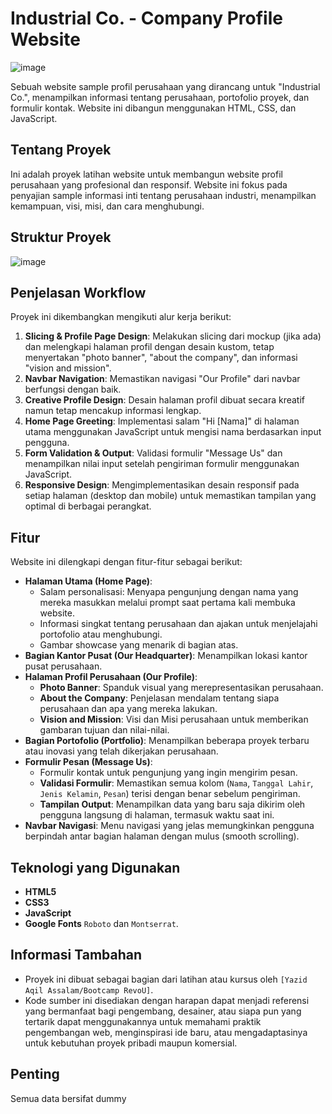 # Industrial Co. - Company Profile Website

![image](https://github.com/user-attachments/assets/b82b5a68-887e-48f3-95ea-15ee2af116ca)


Sebuah website sample profil perusahaan yang dirancang untuk "Industrial Co.", menampilkan informasi tentang perusahaan, portofolio proyek, dan formulir kontak. Website ini dibangun menggunakan HTML, CSS, dan JavaScript.

## Tentang Proyek
Ini adalah proyek latihan website untuk membangun website profil perusahaan yang profesional dan responsif. Website ini fokus pada penyajian sample informasi inti tentang perusahaan industri, menampilkan kemampuan, visi, misi, dan cara menghubungi.

## Struktur Proyek
![image](https://github.com/user-attachments/assets/bf523697-894b-48b5-9a02-fdd28ac048d1)

## Penjelasan Workflow
Proyek ini dikembangkan mengikuti alur kerja berikut:
1.  **Slicing & Profile Page Design**: Melakukan slicing dari mockup (jika ada) dan melengkapi halaman profil dengan desain kustom, tetap menyertakan "photo banner", "about the company", dan informasi "vision and mission".
2.  **Navbar Navigation**: Memastikan navigasi "Our Profile" dari navbar berfungsi dengan baik.
3.  **Creative Profile Design**: Desain halaman profil dibuat secara kreatif namun tetap mencakup informasi lengkap.
4.  **Home Page Greeting**: Implementasi salam "Hi [Nama]" di halaman utama menggunakan JavaScript untuk mengisi nama berdasarkan input pengguna.
5.  **Form Validation & Output**: Validasi formulir "Message Us" dan menampilkan nilai input setelah pengiriman formulir menggunakan JavaScript.
6.  **Responsive Design**: Mengimplementasikan desain responsif pada setiap halaman (desktop dan mobile) untuk memastikan tampilan yang optimal di berbagai perangkat.

## Fitur
Website ini dilengkapi dengan fitur-fitur sebagai berikut:
* **Halaman Utama (Home Page)**:
    * Salam personalisasi: Menyapa pengunjung dengan nama yang mereka masukkan melalui prompt saat pertama kali membuka website.
    * Informasi singkat tentang perusahaan dan ajakan untuk menjelajahi portofolio atau menghubungi.
    * Gambar showcase yang menarik di bagian atas.
* **Bagian Kantor Pusat (Our Headquarter)**: Menampilkan lokasi kantor pusat perusahaan.
* **Halaman Profil Perusahaan (Our Profile)**:
    * **Photo Banner**: Spanduk visual yang merepresentasikan perusahaan.
    * **About the Company**: Penjelasan mendalam tentang siapa perusahaan dan apa yang mereka lakukan.
    * **Vision and Mission**: Visi dan Misi perusahaan untuk memberikan gambaran tujuan dan nilai-nilai.
* **Bagian Portofolio (Portfolio)**: Menampilkan beberapa proyek terbaru atau inovasi yang telah dikerjakan perusahaan.
* **Formulir Pesan (Message Us)**:
    * Formulir kontak untuk pengunjung yang ingin mengirim pesan.
    * **Validasi Formulir**: Memastikan semua kolom (`Nama`, `Tanggal Lahir`, `Jenis Kelamin`, `Pesan`) terisi dengan benar sebelum pengiriman.
    * **Tampilan Output**: Menampilkan data yang baru saja dikirim oleh pengguna langsung di halaman, termasuk waktu saat ini.
* **Navbar Navigasi**: Menu navigasi yang jelas memungkinkan pengguna berpindah antar bagian halaman dengan mulus (smooth scrolling).

## Teknologi yang Digunakan
* **HTML5**
* **CSS3**
* **JavaScript**
* **Google Fonts** `Roboto` dan `Montserrat`.

## Informasi Tambahan
* Proyek ini dibuat sebagai bagian dari latihan atau kursus oleh `[Yazid Aqil Assalam/Bootcamp RevoU]`.
* Kode sumber ini disediakan dengan harapan dapat menjadi referensi yang bermanfaat bagi pengembang, desainer, atau siapa pun yang tertarik dapat menggunakannya untuk memahami praktik pengembangan web, menginspirasi ide baru, atau mengadaptasinya untuk kebutuhan proyek pribadi maupun komersial.

## Penting
Semua data bersifat dummy
